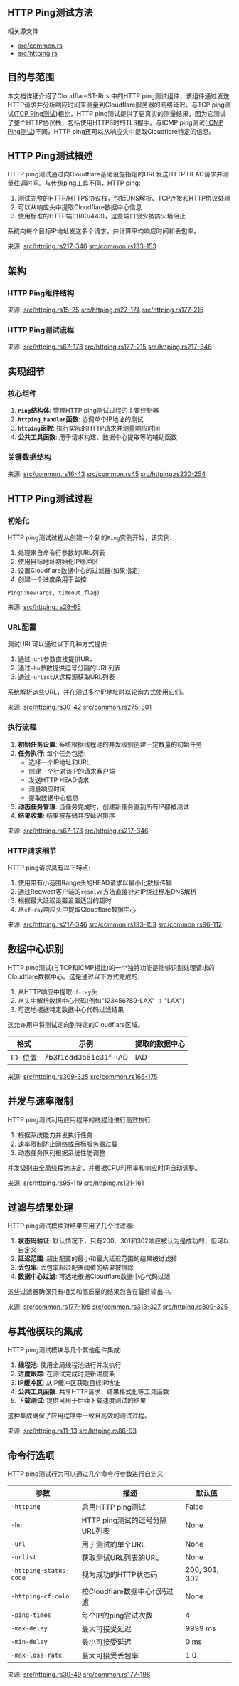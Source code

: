 ## HTTP Ping测试方法

相关源文件

+   [src/common.rs](https://github.com/GuangYu-yu/CloudflareST-Rust/blob/57de4236/src/common.rs)
+   [src/httping.rs](https://github.com/GuangYu-yu/CloudflareST-Rust/blob/57de4236/src/httping.rs)

## 目的与范围

本文档详细介绍了CloudflareST-Rust中的HTTP ping测试组件，该组件通过发送HTTP请求并分析响应时间来测量到Cloudflare服务器的网络延迟。与TCP ping测试([TCP Ping测试](https://deepwiki.com/GuangYu-yu/CloudflareST-Rust/4.2-tcp-ping-testing))相比，HTTP ping测试提供了更真实的测量结果，因为它测试了整个HTTP协议栈，包括使用HTTPS时的TLS握手。与ICMP ping测试([ICMP Ping测试](https://deepwiki.com/GuangYu-yu/CloudflareST-Rust/4.3-icmp-ping-testing))不同，HTTP ping还可以从响应头中提取Cloudflare特定的信息。

## HTTP Ping测试概述

HTTP ping测试通过向Cloudflare基础设施指定的URL发送HTTP HEAD请求并测量往返时间。与传统ping工具不同，HTTP ping:

1.  测试完整的HTTP/HTTPS协议栈，包括DNS解析、TCP连接和HTTP协议处理
2.  可以从响应头中提取Cloudflare数据中心信息
3.  使用标准的HTTP端口(80/443)，这些端口很少被防火墙阻止

系统向每个目标IP地址发送多个请求，并计算平均响应时间和丢包率。

来源: [src/httping.rs217-346](https://github.com/GuangYu-yu/CloudflareST-Rust/blob/57de4236/src/httping.rs#L217-L346) [src/common.rs133-153](https://github.com/GuangYu-yu/CloudflareST-Rust/blob/57de4236/src/common.rs#L133-L153)

## 架构

### HTTP Ping组件结构

来源: [src/httping.rs15-25](https://github.com/GuangYu-yu/CloudflareST-Rust/blob/57de4236/src/httping.rs#L15-L25) [src/httping.rs27-174](https://github.com/GuangYu-yu/CloudflareST-Rust/blob/57de4236/src/httping.rs#L27-L174) [src/httping.rs177-215](https://github.com/GuangYu-yu/CloudflareST-Rust/blob/57de4236/src/httping.rs#L177-L215)

### HTTP Ping测试流程

来源: [src/httping.rs67-173](https://github.com/GuangYu-yu/CloudflareST-Rust/blob/57de4236/src/httping.rs#L67-L173) [src/httping.rs177-215](https://github.com/GuangYu-yu/CloudflareST-Rust/blob/57de4236/src/httping.rs#L177-L215) [src/httping.rs217-346](https://github.com/GuangYu-yu/CloudflareST-Rust/blob/57de4236/src/httping.rs#L217-L346)

## 实现细节

### 核心组件

1.  **`Ping`结构体**: 管理HTTP ping测试过程的主要控制器
2.  **`httping_handler`函数**: 协调单个IP地址的测试
3.  **`httping`函数**: 执行实际的HTTP请求并测量响应时间
4.  **公共工具函数**: 用于请求构建、数据中心提取等的辅助函数

### 关键数据结构

来源: [src/common.rs16-43](https://github.com/GuangYu-yu/CloudflareST-Rust/blob/57de4236/src/common.rs#L16-L43) [src/common.rs45](https://github.com/GuangYu-yu/CloudflareST-Rust/blob/57de4236/src/common.rs#L45-L45) [src/httping.rs230-254](https://github.com/GuangYu-yu/CloudflareST-Rust/blob/57de4236/src/httping.rs#L230-L254)

## HTTP Ping测试过程

### 初始化

HTTP ping测试过程从创建一个新的`Ping`实例开始，该实例:

1.  处理来自命令行参数的URL列表
2.  使用目标地址初始化IP缓冲区
3.  设置Cloudflare数据中心的过滤器(如果指定)
4.  创建一个进度条用于监控

```text
Ping::new(args, timeout_flag)
```

来源: [src/httping.rs28-65](https://github.com/GuangYu-yu/CloudflareST-Rust/blob/57de4236/src/httping.rs#L28-L65)

### URL配置

测试URL可以通过以下几种方式提供:

1.  通过`-url`参数直接提供URL
2.  通过`-hu`参数提供逗号分隔的URL列表
3.  通过`-urlist`从远程源获取URL列表

系统解析这些URL，并在测试多个IP地址时以轮询方式使用它们。

来源: [src/httping.rs30-42](https://github.com/GuangYu-yu/CloudflareST-Rust/blob/57de4236/src/httping.rs#L30-L42) [src/common.rs275-301](https://github.com/GuangYu-yu/CloudflareST-Rust/blob/57de4236/src/common.rs#L275-L301)

### 执行流程

1.  **初始任务设置**: 系统根据线程池的并发级别创建一定数量的初始任务
2.  **任务执行**: 每个任务包括:
    +   选择一个IP地址和URL
    +   创建一个针对该IP的请求客户端
    +   发送HTTP HEAD请求
    +   测量响应时间
    +   提取数据中心信息
3.  **动态任务管理**: 当任务完成时，创建新任务直到所有IP都被测试
4.  **结果收集**: 结果被存储并按延迟排序

来源: [src/httping.rs67-173](https://github.com/GuangYu-yu/CloudflareST-Rust/blob/57de4236/src/httping.rs#L67-L173) [src/httping.rs217-346](https://github.com/GuangYu-yu/CloudflareST-Rust/blob/57de4236/src/httping.rs#L217-L346)

### HTTP请求细节

HTTP ping请求具有以下特点:

1.  使用带有小范围Range头的HEAD请求以最小化数据传输
2.  通过Reqwest客户端的`resolve`方法直接针对IP绕过标准DNS解析
3.  根据最大延迟设置设置适当的超时
4.  从`cf-ray`响应头中提取Cloudflare数据中心

来源: [src/httping.rs217-346](https://github.com/GuangYu-yu/CloudflareST-Rust/blob/57de4236/src/httping.rs#L217-L346) [src/common.rs133-153](https://github.com/GuangYu-yu/CloudflareST-Rust/blob/57de4236/src/common.rs#L133-L153) [src/common.rs96-112](https://github.com/GuangYu-yu/CloudflareST-Rust/blob/57de4236/src/common.rs#L96-L112)

## 数据中心识别

HTTP ping测试(与TCP和ICMP相比)的一个独特功能是能够识别处理请求的Cloudflare数据中心。这是通过以下方式完成的:

1.  从HTTP响应中提取`cf-ray`头
2.  从头中解析数据中心代码(例如"123456789-LAX" → "LAX")
3.  可选地根据特定数据中心代码过滤结果

这允许用户将测试定向到特定的Cloudflare区域。

| 格式 | 示例 | 提取的数据中心 |
| --- | --- | --- |
| ID-位置 | 7b3f1cdd3a61c31f-IAD | IAD |

来源: [src/httping.rs309-325](https://github.com/GuangYu-yu/CloudflareST-Rust/blob/57de4236/src/httping.rs#L309-L325) [src/common.rs166-175](https://github.com/GuangYu-yu/CloudflareST-Rust/blob/57de4236/src/common.rs#L166-L175)

## 并发与速率限制

HTTP ping测试利用应用程序的线程池进行高效执行:

1.  根据系统能力并发执行任务
2.  速率限制防止网络或目标服务器过载
3.  动态任务队列根据系统性能调整

并发级别由全局线程池决定，并根据CPU利用率和响应时间自动调整。

来源: [src/httping.rs95-119](https://github.com/GuangYu-yu/CloudflareST-Rust/blob/57de4236/src/httping.rs#L95-L119) [src/httping.rs121-161](https://github.com/GuangYu-yu/CloudflareST-Rust/blob/57de4236/src/httping.rs#L121-L161)

## 过滤与结果处理

HTTP ping测试模块对结果应用了几个过滤器:

1.  **状态码验证**: 默认情况下，只有200、301和302响应被认为是成功的，但可以自定义
2.  **延迟范围**: 超出配置的最小和最大延迟范围的结果被过滤掉
3.  **丢包率**: 丢包率超过配置阈值的结果被排除
4.  **数据中心过滤**: 可选地根据Cloudflare数据中心代码过滤

这些过滤器确保只有相关和高质量的结果包含在最终输出中。

来源: [src/common.rs177-198](https://github.com/GuangYu-yu/CloudflareST-Rust/blob/57de4236/src/common.rs#L177-L198) [src/common.rs313-327](https://github.com/GuangYu-yu/CloudflareST-Rust/blob/57de4236/src/common.rs#L313-L327) [src/httping.rs309-325](https://github.com/GuangYu-yu/CloudflareST-Rust/blob/57de4236/src/httping.rs#L309-L325)

## 与其他模块的集成

HTTP ping测试模块与几个其他组件集成:

1.  **线程池**: 使用全局线程池进行并发执行
2.  **进度跟踪**: 在测试完成时更新进度条
3.  **IP缓冲区**: 从IP缓冲区获取目标IP地址
4.  **公共工具函数**: 共享HTTP请求、结果格式化等工具函数
5.  **下载测试**: 提供可用于后续下载速度测试的结果

这种集成确保了应用程序中一致且高效的测试过程。

来源: [src/httping.rs11-13](https://github.com/GuangYu-yu/CloudflareST-Rust/blob/57de4236/src/httping.rs#L11-L13) [src/httping.rs86-93](https://github.com/GuangYu-yu/CloudflareST-Rust/blob/57de4236/src/httping.rs#L86-L93)

## 命令行选项

HTTP ping测试行为可以通过几个命令行参数进行自定义:

| 参数 | 描述 | 默认值 |
| --- | --- | --- |
| `-httping` | 启用HTTP ping测试 | False |
| `-hu` | HTTP ping测试的逗号分隔URL列表 | None |
| `-url` | 用于测试的单个URL | None |
| `-urlist` | 获取测试URL列表的URL | None |
| `-httping-status-code` | 视为成功的HTTP状态码 | 200, 301, 302 |
| `-httping-cf-colo` | 按Cloudflare数据中心代码过滤 | None |
| `-ping-times` | 每个IP的ping尝试次数 | 4 |
| `-max-delay` | 最大可接受延迟 | 9999 ms |
| `-min-delay` | 最小可接受延迟 | 0 ms |
| `-max-loss-rate` | 最大可接受丢包率 | 1.0 |

来源: [src/httping.rs30-49](https://github.com/GuangYu-yu/CloudflareST-Rust/blob/57de4236/src/httping.rs#L30-L49) [src/common.rs177-198](https://github.com/GuangYu-yu/CloudflareST-Rust/blob/57de4236/src/common.rs#L177-L198)
